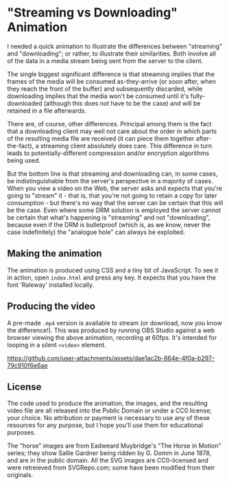 # "Streaming vs Downloading" Animation

I needed a quick animation to illustrate the differences between "streaming" and "downloading"; or rather, to illustrate their similarities.
Both involve all of the data in a media stream being sent from the server to the client.

The single biggest significant difference is that streaming implies that the frames of the media will be consumed as-they-arrive (or soon
after, when they reach the front of the buffer) and subsequently discarded, while downloading implies that the media won't be consumed until
it's fully-downloaded (although this does not have to be the case) and will be retained in a file afterwards.

There are, of course, other differences. Principal among them is the fact that a downloading client may well not care about the order in
which parts of the resulting media file are received (it can piece them together after-the-fact), a streaming client absolutely does care.
This difference in turn leads to potentially-different compression and/or encryption algorithms being used.

But the bottom line is that streaming and downloading can, in some cases, be indistinguishable from the server's perspective in a majority
of cases. When you view a video on the Web, the server asks and expects that you're going to "stream" it - that is, that you're not going
to retain a copy for later consumption - but there's no way that the server can be certain that this will be the case. Even where some
DRM solution is employed the server cannot be certain that what's happening is "streaming" and not "downloading", because even if the DRM
is bulletproof (which is, as we know, never the case indefinitely) the "analogue hole" can always be exploited.

## Making the animation

The animation is produced using CSS and a tiny bit of JavaScript. To see it in action, open `index.html` and press any key. It expects that
you have the font 'Raleway' installed locally.

## Producing the video

A pre-made `.mp4` version is available to stream (or download, now you know the difference!). This was produced by running OBS Studio against
a web browser viewing the above animation, recording at 60fps. It's intended for looping in a silent `<video>` element.

https://github.com/user-attachments/assets/dae1ac2b-864e-4f0a-b297-79c910f6e6ae

## License

The code used to produce the animation, the images, and the resulting video file are all released into the Public Domain or under a CC0
license; your choice. No attribution or payment is necessary to use any of these resources for any purpose, but I hope you'll use them
for educational purposes.

The "horse" images are from Eadweard Muybridge's "The Horse in Motion" series; they show Sallie Gardner being ridden by G. Domm in June 1878,
and are in the public domain. All the SVG images are CC0-licensed and were retreieved from SVGRepo.com; some have been modified from their
originals.
